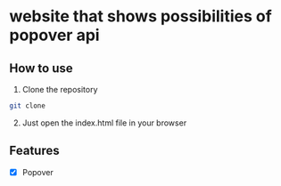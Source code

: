 # website that shows possibilities of popover api

## How to use

1. Clone the repository

```bash
git clone
```

2. Just open the index.html file in your browser

## Features

- [x] Popover

